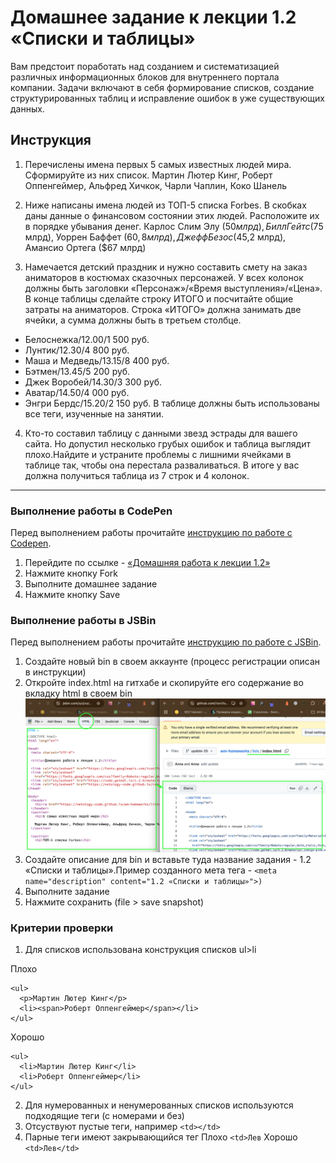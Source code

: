 # Домашнее задание к лекции 1.2 «Списки и таблицы»

Вам предстоит поработать над созданием и систематизацией различных информационных блоков для внутреннего портала компании. Задачи включают в себя формирование списков, создание структурированных таблиц и исправление ошибок в уже существующих данных.

## Инструкция

1. Перечислены имена первых 5 самых известных людей мира. Сформируйте из них список.
Мартин Лютер Кинг, Роберт Оппенгеймер, Альфред Хичкок, Чарли Чаплин, Коко Шанель

2. Ниже написаны  имена  людей из ТОП-5 списка Forbes. В скобках даны данные о финансовом состоянии этих людей. Расположите их в порядке убывания денег.
Карлос Слим Элу ($50 млрд), Билл Гейтс ($75 млрд), Уоррен Баффет ($60,8 млрд), Джефф Безос ($45,2 млрд), Амансио Ортега ($67 млрд)

3. Намечается детский праздник и нужно составить смету на заказ аниматоров в костюмах сказочных персонажей. У всех колонок должны быть заголовки «Персонаж»/«Время выступления»/«Цена». В конце таблицы сделайте строку ИТОГО и посчитайте общие затраты на аниматоров. Строка «ИТОГО» должна занимать две ячейки, а сумма должны быть в третьем столбце.
  * Белоснежка/12.00/1 500 руб.
  * Лунтик/12.30/4 800 руб.
  * Маша и Медведь/13.15/8 400 руб.
  * Бэтмен/13.45/5 200 руб.
  * Джек Воробей/14.30/3 300 руб.
  * Аватар/14.50/4 000 руб.
  * Энгри Бердс/15.20/2 150 руб.
В таблице должны быть использованы все теги, изученные на занятии.


4. Кто-то составил таблицу с данными звезд эстрады для вашего сайта. Но допустил несколько грубых ошибок и таблица выглядит плохо.Найдите и устраните проблемы с лишними ячейками в таблице так, чтобы она перестала разваливаться. В итоге у вас должна получиться таблица из 7 строк и 4 колонок.


---
### Выполнение работы в CodePen
Перед выполнением работы прочитайте [инструкцию по работе с Codepen](https://github.com/netology-code/guides/blob/master/codepen/).
1. Перейдите по ссылке - [«Домашняя работа к лекции 1.2»](https://codepen.io/Netology/pen/LzowBy?editors=1000)
2. Нажмите кнопку Fork
3. Выполните домашнее задание
4. Нажмите кнопку Save

### Выполнение работы в JSBin
Перед выполнением работы прочитайте [инструкцию по работе с JSВin](https://github.com/netology-code/guides/tree/master/jsbin).
1. Создайте новый bin в своем аккаунте (процесс регистрации описан в инструкции)
2. Откройте index.html на гитхабе и скопируйте его содержание во вкладку html в своем bin
![Иллюстрация к шагу](./images/jsbin.png)
3. Создайте описание для bin и вставьте туда название задания - 1.2 «Списки и таблицы».Пример созданного мета тега -  ```<meta name="description" content="1.2 «Списки и таблицы»">)```
4. Выполните задание
5. Нажмите сохранить (file > save snapshot)



### Критерии проверки 
1. Для списков использована конструкция списков ul>li

Плохо

```
<ul>
  <p>Мартин Лютер Кинг</p>
  <li><span>Роберт Оппенгеймер</span></li>
</ul>
```
Хорошо 
```
<ul>
  <li>Мартин Лютер Кинг</li>
  <li>Роберт Оппенгеймер</li>
</ul>
```
2. Для нумерованных и ненумерованных списков используются подходящие теги (с номерами и без)
3. Отсуствуют пустые теги, например
```<td></td>```
5. Парные теги имеют закрывающийся тег
Плохо
```<td>Лев```
Хорошо 
```<td>Лев</td>```
